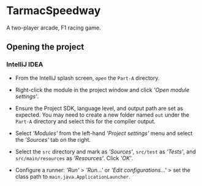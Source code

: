 # TarmacSpeedway
A two-player arcade, F1 racing game.

## Opening the project
### IntelliJ IDEA
- From the IntelliJ splash screen, _`open`_ the `Part-A` directory. 

- Right-click the module in the project window and click _'Open module settings'_.

- Ensure the Project SDK, language level, and output path are set as expected. You may need to create a new folder named `out` under the `Part-A` directory and select this for the compiler output. 

- Select _'Modules'_ from the left-hand _'Project settings'_ menu and select the 
_'Sources'_ tab on the right. 

- Select the `src` directory and mark as _'Sources'_, `src/test` as _'Tests'_, and `src/main/resources` as _'Resources'_. Click _'OK'_.

- Configure a runner: _'Run'_ > _'Run...'_ or _'Edit configurations...'_ > set the class path to `main.java.ApplicationLauncher`.
